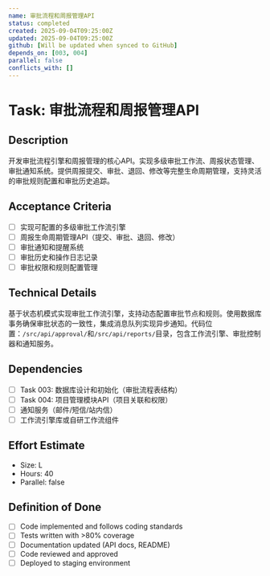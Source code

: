 ```yaml
---
name: 审批流程和周报管理API
status: completed
created: 2025-09-04T09:25:00Z
updated: 2025-09-04T09:25:00Z
github: [Will be updated when synced to GitHub]
depends_on: [003, 004]
parallel: false
conflicts_with: []
---
```


# Task: 审批流程和周报管理API

## Description
开发审批流程引擎和周报管理的核心API。实现多级审批工作流、周报状态管理、审批通知系统。提供周报提交、审批、退回、修改等完整生命周期管理，支持灵活的审批规则配置和审批历史追踪。

## Acceptance Criteria
- [ ] 实现可配置的多级审批工作流引擎
- [ ] 周报生命周期管理API（提交、审批、退回、修改）
- [ ] 审批通知和提醒系统
- [ ] 审批历史和操作日志记录
- [ ] 审批权限和规则配置管理

## Technical Details
基于状态机模式实现审批工作流引擎，支持动态配置审批节点和规则。使用数据库事务确保审批状态的一致性，集成消息队列实现异步通知。代码位置：`/src/api/approval/`和`/src/api/reports/`目录，包含工作流引擎、审批控制器和通知服务。

## Dependencies
- [ ] Task 003: 数据库设计和初始化（审批流程表结构）
- [ ] Task 004: 项目管理模块API（项目关联和权限）
- [ ] 通知服务（邮件/短信/站内信）
- [ ] 工作流引擎库或自研工作流组件

## Effort Estimate  
- Size: L
- Hours: 40
- Parallel: false

## Definition of Done
- [ ] Code implemented and follows coding standards
- [ ] Tests written with >80% coverage
- [ ] Documentation updated (API docs, README)
- [ ] Code reviewed and approved
- [ ] Deployed to staging environment